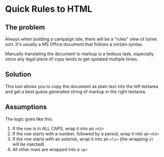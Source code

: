# Quick Rules to HTML

## The problem
Always when building a campaign site, there will be a "rules" view of some sort.
It's usually a MS Office document that follows a certain syntax.

Manually translating the document to markup is a tedious task, especially since any
legal piece of copy tends to get updated multiple times. 

## Solution
This tool allows you to copy the document as plain text into the left textarea and
get a best guess generated string of markup in the right textarea.

## Assumptions
The logic goes like this:
1. If the row is in ALL CAPS, wrap it into an `<h2>`
2. If the row starts with a number, followed by a period, wrap it into an `<h3>`
3. If the row starts with an asterisk, wrap it into an `<li>` (the wrapping `ul` will be injected)
4. All other rows are wrapped into a `<p>`
